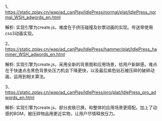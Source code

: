1、https://static.zplay.cn/wap/ad_canPlay/IdlePress/normal/plat/IdlePress_normal_WSH_adwords_en.html

解析: 实现引擎为create.js，难度在于挤压碰撞及钞票动画的实现。传送带使用css3动画实现。

2、https://static.zplay.cn/wap/ad_canPlay/IdlePress/hammer/plat/IdlePress_hammer_WSH_adwords_en.html

解析: 实现引擎为create.js，采用全新的背景图和应用场景，给用户新鲜感。难点在于快速点击黑色背景处压力机会下降更快，以及最后紫色钻石被压碎的破碎动画，运用到相关算法。

3、https://static.zplay.cn/wap/ad_canPlay/IdlePress/pro/plat/IdlePress_pro_adwords_en.html

解析: 实现引擎为create.js，部分皮肤已换，和整体的应用场景更搭配。加上了动感的BGM，被压碎物品用更近实物，让用户尽情释放压力。
